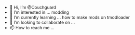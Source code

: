 - 👋 Hi, I’m @Couchguard
- 👀 I’m interested in ... modding 
- 🌱 I’m currently learning ... how to make mods on tmodloader
- 💞️ I’m looking to collaborate on ...
- 📫 How to reach me ...

<!---
Couchguard/Couchguard is a ✨ special ✨ repository because its `README.md` (this file) appears on your GitHub profile.
You can click the Preview link to take a look at your changes.
--->
